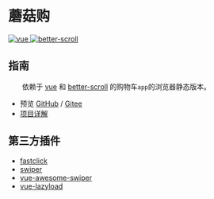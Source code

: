 # 蘑菇购

<p>
  <a href="https://github.com/vuejs/vue">
    <img src="https://img.shields.io/badge/vue-2.6.11-brightgreen.svg" alt="vue">
  </a>

  <a href="https://github.com/ustbhuangyi/better-scroll">
    <img src="https://img.shields.io/badge/better--scroll-2.0.5-brightgreen.svg" alt="better-scroll">
  </a>
</p>

## 指南

&emsp;&emsp;依赖于 [vue](https://github.com/vuejs/vue) 和 [better-scroll](https://github.com/ustbhuangyi/better-scroll) 的购物车`app`的浏览器静态版本。

* 预览 [GitHub](http://dongwei1125.github.io/mogugou) / [Gitee](http://dongwei1125.gitee.io/mogugou)
* [项目详解](https://juejin.cn/post/6960882720767492126)

## 第三方插件

* [fastclick](https://github.com/ftlabs/fastclick/)
* [swiper](https://github.com/nolimits4web/swiper)
* [vue-awesome-swiper](https://github.com/surmon-china/vue-awesome-swiper)
* [vue-lazyload](https://github.com/hilongjw/vue-lazyload)
